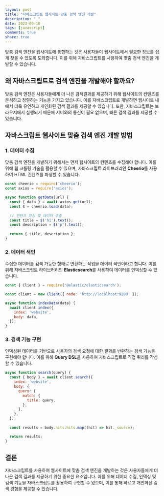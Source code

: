 ```yaml
---
layout: post
title: "자바스크립트 웹사이트 맞춤 검색 엔진 개발"
description: " "
date: 2023-09-10
tags: [javascript]
comments: true
share: true
---
```


맞춤 검색 엔진을 웹사이트에 통합하는 것은 사용자들이 웹사이트에서 필요한 정보를 쉽게 찾을 수 있도록 도와줍니다. 이를 위해 자바스크립트를 사용하여 맞춤 검색 엔진을 개발할 수 있습니다. 

## 왜 자바스크립트로 검색 엔진을 개발해야 할까요?

맞춤 검색 엔진은 사용자들에게 더 나은 검색결과를 제공하기 위해 웹사이트의 컨텐츠를 분석하고 정렬하는 기능을 가지고 있습니다. 이를 자바스크립트로 개발하면 웹사이트 내에서 더욱 유연하고 개인화된 검색 결과를 제공할 수 있습니다. 또한, 자바스크립트는 브라우저에서 실행되기 때문에 서버와의 통신이 필요 없으며, 빠른 검색 결과를 제공할 수 있습니다.

## 자바스크립트 웹사이트 맞춤 검색 엔진 개발 방법

### 1. 데이터 수집

맞춤 검색 엔진을 개발하기 위해서는 먼저 웹사이트의 컨텐츠를 수집해야 합니다. 이를 위해 웹 크롤링 기술을 활용할 수 있으며, 자바스크립트 라이브러리인 **Cheerio**를 사용하여 HTML 컨텐츠를 파싱할 수 있습니다.

```javascript
const cheerio = require('cheerio');
const axios = require('axios');

async function getData(url) {
  const { data } = await axios.get(url);
  const $ = cheerio.load(data);
  
  // 컨텐츠 파싱 및 데이터 추출
  const title = $('h1').text();
  const description = $('p').text();
  
  return { title, description };
}
```

### 2. 데이터 색인

수집한 데이터를 검색 가능한 형태로 변환하는 작업을 데이터 색인이라고 합니다. 이를 위해 자바스크립트 라이브러리인 **Elasticsearch**를 사용하여 데이터를 인덱싱할 수 있습니다.

```javascript
const { Client } = require('@elastic/elasticsearch');

const client = new Client({ node: 'http://localhost:9200' });

async function indexData(data) {
  await client.index({
    index: 'website',
    body: data,
  });
}
```

### 3. 검색 기능 구현

인덱싱된 데이터를 기반으로 사용자의 검색 요청에 대한 결과를 반환하는 검색 기능을 구현해야 합니다. 이를 위해 **Query DSL**을 사용하여 자바스크립트로 직접 쿼리를 작성할 수 있습니다.

```javascript
async function search(query) {
  const { body } = await client.search({
    index: 'website',
    body: {
      query: {
        match: {
          title: query,
        },
      },
    },
  });
  
  const results = body.hits.hits.map((hit) => hit._source);

  return results;
}
```

## 결론

자바스크립트를 사용하여 웹사이트에 맞춤 검색 엔진을 개발하는 것은 사용자들에게 더 나은 검색 결과를 제공하기 위한 중요한 요소입니다. 이를 위해 데이터 수집, 인덱싱 및 검색 기능을 자바스크립트를 활용하여 구현할 수 있으며, 이를 통해 빠르고 개인화된 검색 경험을 제공할 수 있습니다.
